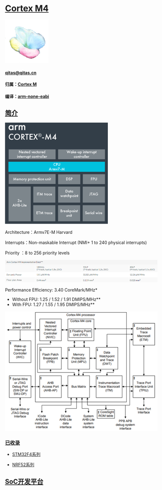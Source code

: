 # [Cortex M4](https://github.com/sochub/CM4) 

[![sites](SoC/SoC.png)](http://www.qitas.cn) 

####  qitas@qitas.cn

#### 归属：[Cortex M](https://github.com/sochub/CM) 
#### 编译：[arm-none-eabi](https://github.com/sochub/arm-none-eabi) 

## [简介](https://github.com/sochub/CM4/wiki)

[![sites](SoC/CM4.png)](https://developer.arm.com/ip-products/processors/cortex-m/cortex-m4) 

Architecture：Armv7E-M Harvard

Interrupts：Non-maskable Interrupt (NMI+ 1 to 240 physical interrupts)

Priority ：8 to 256 priority levels

[![sites](SoC/PWR.png)](https://developer.arm.com/ip-products/processors/cortex-m/cortex-m4) 

Performance Efficiency: 3.40 CoreMark/MHz*
- Without FPU: 1.25 / 1.52 / 1.91 DMIPS/MHz**
- With FPU: 1.27 / 1.55 / 1.95 DMIPS/MHz**



[![sites](SoC/block.png)](https://static.docs.arm.com/100166/0001/arm_cortexm4_processor_trm_100166_0001_00_en.pdf?_ga=2.62546730.766983196.1554088020-388810603.1547621381) 

### [已收录](https://github.com/sochub/CM4)

- [STM32F4系列](https://github.com/sochub/STM32F4) 

- [NRF52系列](https://github.com/sochub/NRF52) 


##  [SoC开发平台](http://www.qitas.cn)  


